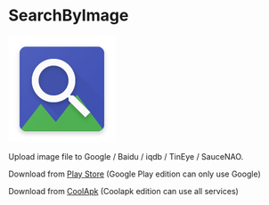 SearchByImage
===============

![](./app/src/main/res/mipmap-xxxhdpi/ic_launcher.png)

Upload image file to Google / Baidu / iqdb / TinEye / SauceNAO.

Download from [Play Store](https://play.google.com/store/apps/details?id=rikka.searchbyimage2) (Google Play edition can only use Google)

Download from [CoolApk](http://coolapk.com/apk/rikka.searchbyimage) (Coolapk edition can use all services)
